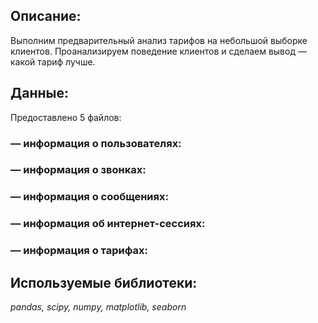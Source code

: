 ## Описание:
Выполним предварительный анализ тарифов на небольшой выборке клиентов. Проанализируем поведение клиентов и сделаем вывод — какой тариф лучше.
## Данные:
Предоставлено 5 файлов:
### — информация о пользователях:
### — информация о звонках:
### — информация о сообщениях:
### — информация об интернет-сессиях:
### — информация о тарифах:
## Используемые библиотеки:
*pandas, scipy, numpy, matplotlib, seaborn*
